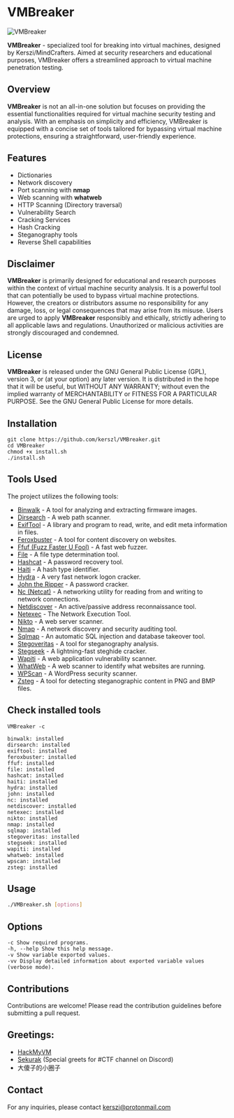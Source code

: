 # VMBreaker

![VMBreaker](https://github.com/kerszl/VMBreaker/assets/45152848/9cab2c6b-59c0-48bf-a312-def06b0f7d52)

**VMBreaker** - specialized tool for breaking into virtual machines, designed by Kerszi/MindCrafters. Aimed at security researchers and educational purposes, VMBreaker offers a streamlined approach to virtual machine penetration testing.

## Overview

**VMBreaker** is not an all-in-one solution but focuses on providing the essential functionalities required for virtual machine security testing and analysis. With an emphasis on simplicity and efficiency, VMBreaker is equipped with a concise set of tools tailored for bypassing virtual machine protections, ensuring a straightforward, user-friendly experience.

## Features

- Dictionaries
- Network discovery
- Port scanning with **nmap**
- Web scanning with **whatweb**
- HTTP Scanning (Directory traversal)
- Vulnerability Search
- Cracking Services
- Hash Cracking
- Steganography tools
- Reverse Shell capabilities

## Disclaimer

**VMBreaker** is primarily designed for educational and research purposes within the context of virtual machine security analysis. It is a powerful tool that can potentially be used to bypass virtual machine protections. However, the creators or distributors assume no responsibility for any damage, loss, or legal consequences that may arise from its misuse. Users are urged to apply **VMBreaker** responsibly and ethically, strictly adhering to all applicable laws and regulations. Unauthorized or malicious activities are strongly discouraged and condemned.

## License

**VMBreaker** is released under the GNU General Public License (GPL), version 3, or (at your option) any later version. It is distributed in the hope that it will be useful, but WITHOUT ANY WARRANTY; without even the implied warranty of MERCHANTABILITY or FITNESS FOR A PARTICULAR PURPOSE. See the GNU General Public License for more details.

## Installation
```
git clone https://github.com/kerszl/VMBreaker.git
cd VMBreaker
chmod +x install.sh
./install.sh
```
## Tools Used

The project utilizes the following tools:

- [Binwalk](https://github.com/ReFirmLabs/binwalk) - A tool for analyzing and extracting firmware images.
- [Dirsearch](https://github.com/maurosoria/dirsearch) - A web path scanner.
- [ExifTool](https://exiftool.org/) - A library and program to read, write, and edit meta information in files.
- [Feroxbuster](https://github.com/epi052/feroxbuster) - A tool for content discovery on websites.
- [Ffuf (Fuzz Faster U Fool)](https://github.com/ffuf/ffuf) - A fast web fuzzer.
- [File](http://darwinsys.com/file/) - A file type determination tool.
- [Hashcat](https://hashcat.net/hashcat/) - A password recovery tool.
- [Haiti](https://noraj.github.io/haiti/) - A hash type identifier.
- [Hydra](https://github.com/vanhauser-thc/thc-hydra) - A very fast network logon cracker.
- [John the Ripper](https://www.openwall.com/john/) - A password cracker.
- [Nc (Netcat)](http://nc110.sourceforge.net/) - A networking utility for reading from and writing to network connections.
- [Netdiscover](https://github.com/alexxy/netdiscover) - An active/passive address reconnaissance tool.
- [Netexec](https://github.com/Pennyw0rth/NetExec) -  The Network Execution Tool.
- [Nikto](https://github.com/sullo/nikto) - A web server scanner.
- [Nmap](https://nmap.org/) - A network discovery and security auditing tool.
- [Sqlmap](http://sqlmap.org/) - An automatic SQL injection and database takeover tool.
- [Stegoveritas](https://github.com/bannsec/stegoVeritas) - A tool for steganography analysis.
- [Stegseek](https://github.com/RickdeJager/stegseek) - A lightning-fast steghide cracker.
- [Wapiti](https://github.com/IFGHou/wapiti) - A web application vulnerability scanner.
- [WhatWeb](https://github.com/urbanadventurer/WhatWeb) - A web scanner to identify what websites are running.
- [WPScan](https://wpscan.org/) - A WordPress security scanner.
- [Zsteg](https://github.com/zed-0xff/zsteg) - A tool for detecting steganographic content in PNG and BMP files.

## Check installed tools
```
VMBreaker -c

binwalk: installed
dirsearch: installed
exiftool: installed
feroxbuster: installed
ffuf: installed
file: installed
hashcat: installed
haiti: installed
hydra: installed
john: installed
nc: installed
netdiscover: installed
netexec: installed
nikto: installed
nmap: installed
sqlmap: installed
stegoveritas: installed
stegseek: installed
wapiti: installed
whatweb: installed
wpscan: installed
zsteg: installed
```
## Usage

```bash
./VMBreaker.sh [options]
```
## Options
```
-c Show required programs.
-h, --help Show this help message.
-v Show variable exported values.
-vv Display detailed information about exported variable values (verbose mode).
```

## Contributions

Contributions are welcome! Please read the contribution guidelines before submitting a pull request.

## Greetings:

- [HackMyVM](https://hackmyvm.eu/)
- [Sekurak](https://sekurak.pl/) (Special greets for #CTF channel on Discord)
- 大傻子的小圈子

## Contact

For any inquiries, please contact kerszi@protonmail.com



